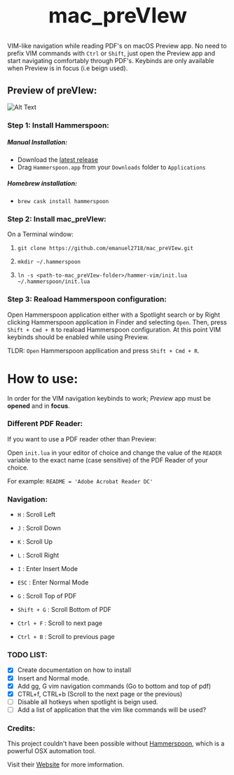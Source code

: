 <h1 align="center" style="font-size: 3rem;">
mac_preVIew
</h1>

VIM-like navigation while reading PDF's on macOS Preview app. No need to prefix
VIM commands with `Ctrl` or `Shift`, just open the Preview app and start navigating
comfortably through PDF's. Keybinds are only available when Preview is in focus (i.e beign used).

## Preview of preVIew:
![Alt Text](https://media.giphy.com/media/f67PtLjfiRjDBaoVqS/giphy.gif)



### Step 1: Install Hammerspoon:

##### Manual Installation:
 * Download the [latest release](https://github.com/Hammerspoon/hammerspoon/releases/latest)
 * Drag `Hammerspoon.app` from your `Downloads` folder to `Applications`

##### Homebrew installation:
  * `brew cask install hammerspoon`

### Step 2: Install mac_preVIew:
On a Terminal window:

1. `git clone https://github.com/emanuel2718/mac_preVIew.git`

2. `mkdir ~/.hammerspoon`

3. `ln -s <path-to-mac_preVIew-folder>/hammer-vim/init.lua ~/.hammerspoon/init.lua`

### Step 3: Reaload Hammerspoon configuration:
Open Hammerspoon application either with a Spotlight search or by Right
clicking Hammerspoon application in Finder and selecting `Open`.
Then, press `Shift + Cmd + R` to reaload Hammerspoon configuration.
At this point VIM keybinds should be enabled while using Preview.

TLDR: `Open` Hammerspoon appllication and press `Shift + Cmd + R`.

# How to use:
In order for the VIM navigation keybinds to work; *Preview* app must be
**opened** and in **focus**. 

### Different PDF Reader:
If you want to use a PDF reader other than Preview:

Open `init.lua` in your editor of choice and change the value of the `READER`
variable to the exact name (case sensitive) of the PDF Reader of your choice.

For example: `README = 'Adobe Acrobat Reader DC'`

### Navigation:
 * `H` : Scroll Left
 * `J` : Scroll Down
 * `K` : Scroll Up
 * `L` : Scroll Right
 * `I` : Enter Insert Mode



 * `ESC` : Enter Normal Mode
 * `G`   : Scroll Top of PDF
 * `Shift + G` : Scroll Bottom of PDF
 * `Ctrl + F` : Scroll to next page
 * `Ctrl + B` : Scroll to previous page

### TODO LIST:
- [x] Create documentation on how to install
- [x] Insert and Normal mode.
- [x] Add gg, G vim navigation commands (Go to bottom and top of pdf)
- [x] CTRL+f, CTRL+b (Scroll to the next page or the previous)
- [ ] Disable all hotkeys when spotlight is beign used.
- [ ] Add a list of application that the vim like commands will be used?

### Credits:
This project couldn't have been possible without [Hammerspoon](https://github.com/Hammerspoon/hammerspoon), which is a powerful OSX automation tool.

Visit their [Website](http://www.hammerspoon.org/) for more imformation.
